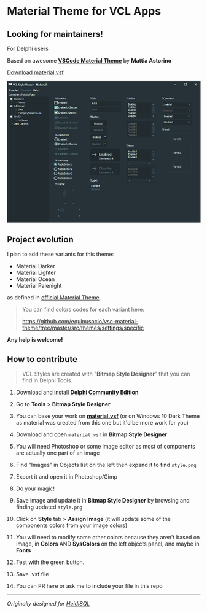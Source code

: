 # Material Theme for VCL Apps

## Looking for maintainers!

For Delphi users

Based on awesome **[VSCode Material Theme](https://github.com/equinusocio/vsc-material-theme)** by **Mattia Astorino**

[Download material.vsf](https://github.com/CharlieEtienne/material-vcl/raw/master/material.vsf)

![Material Theme Screenshot](https://github.com/CharlieEtienne/material-vcl/blob/master/screenshot.png)

## Project evolution
I plan to add these variants for this theme:

- Material Darker
- Material Lighter
- Material Ocean
- Material Palenight

as defined in [official Material Theme](https://github.com/equinusocio/vsc-material-theme).

> You can find colors codes for each variant here:
> 
> https://github.com/equinusocio/vsc-material-theme/tree/master/src/themes/settings/specific

**Any help is welcome!**

## How to contribute
> VCL Styles are created with "**Bitmap Style Designer**" that you can find in Delphi Tools.

1. Download and install **[Delphi Community Edition](https://www.embarcadero.com/products/delphi/starter/free-download)**

2. Go to **Tools** > **Bitmap Style Designer**

3. You can base your work on **[material.vsf](https://github.com/CharlieEtienne/material-vcl/raw/master/material.vsf)** (or on Windows 10 Dark Theme as material was created from this one but it'd be more work for you)

4. Download and open `material.vsf` in **Bitmap Style Designer**

5. You will need Photoshop or some image editor as most of components are actually one part of an image

6. Find "Images" in Objects list on the left then expand it to find `style.png`

7. Export it and open it in Photoshop/Gimp

8. Do your magic!

9. Save image and update it in **Bitmap Style Designer** by browsing and finding updated `style.png`

10. Click on **Style** tab > **Assign Image** (it will update some of the components colors from your image colors)

11. You will need to modify some other colors because they aren't based on image, in **Colors** AND **SysColors** on the left objects panel, and maybe in **Fonts**

12. Test with the green button.

13. Save .vsf file

14. You can PR here or ask me to include your file in this repo

------
*Originally designed for [HeidiSQL](https://github.com/HeidiSQL/HeidiSQL/)*
